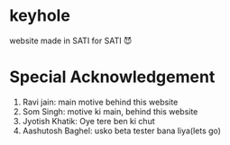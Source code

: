 # keyhole
website made in SATI for SATI 😈

# Special Acknowledgement
1. Ravi jain: main motive behind this website
2. Som Singh: motive ki main, behind this website
3. Jyotish Khatik: Oye tere ben ki chut
4. Aashutosh Baghel: usko beta tester bana liya(lets go)